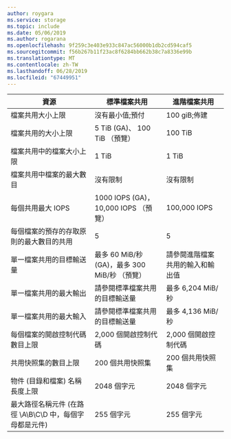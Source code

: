 ```yaml
---
author: roygara
ms.service: storage
ms.topic: include
ms.date: 05/06/2019
ms.author: rogarana
ms.openlocfilehash: 9f259c3e403e933c847ac56000b1db2cd594caf5
ms.sourcegitcommit: f56b267b11f23ac8f6284bb662b38c7a8336e99b
ms.translationtype: MT
ms.contentlocale: zh-TW
ms.lasthandoff: 06/28/2019
ms.locfileid: "67449951"
---
```

| 資源 | 標準檔案共用 | 進階檔案共用 |
|----------|---------------|------------------------------------------|
| 檔案共用大小上限 | 沒有最小值;預付 | 100 giB;佈建 |
| 檔案共用的大小上限 | 5 TiB (GA)、 100 TiB （預覽） | 100 TiB |
| 檔案共用中的檔案大小上限 | 1 TiB | 1 TiB |
| 檔案共用中檔案的最大數目 | 沒有限制 | 沒有限制 |
| 每個共用最大 IOPS | 1000 IOPS (GA)，10,000 IOPS （預覽） | 100,000 IOPS |
| 每個檔案的預存的存取原則的最大數目的共用 | 5 | 5 |
| 單一檔案共用的目標輸送量 | 最多 60 MiB/秒 (GA)，最多 300 MiB/秒 （預覽） | 請參閱進階檔案共用的輸入和輸出值|
| 單一檔案共用的最大輸出 | 請參閱標準檔案共用的目標輸送量 | 最多 6,204 MiB/秒 |
| 單一檔案共用的最大輸入 | 請參閱標準檔案共用的目標輸送量 | 最多 4,136 MiB/秒 |
| 每個檔案的開啟控制代碼數目上限 | 2,000 個開啟控制代碼 | 2,000 個開啟控制代碼 |
| 共用快照集的數目上限 | 200 個共用快照集 | 200 個共用快照集 |
| 物件 (目錄和檔案) 名稱長度上限 | 2048 個字元 | 2048 個字元 |
| 最大路徑名稱元件 (在路徑 \A\B\C\D 中，每個字母都是元件) | 255 個字元 | 255 個字元 |